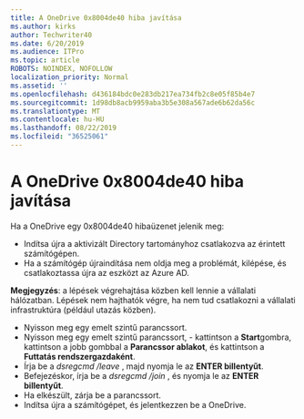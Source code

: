 ```yaml
---
title: A OneDrive 0x8004de40 hiba javítása
ms.author: kirks
author: Techwriter40
ms.date: 6/20/2019
ms.audience: ITPro
ms.topic: article
ROBOTS: NOINDEX, NOFOLLOW
localization_priority: Normal
ms.assetid: ''
ms.openlocfilehash: d436184bdc0e283db217ea734fb2c8e05f85b4e7
ms.sourcegitcommit: 1d98db8acb9959aba3b5e308a567ade6b62da56c
ms.translationtype: MT
ms.contentlocale: hu-HU
ms.lasthandoff: 08/22/2019
ms.locfileid: "36525061"
---
```

# <a name="fix-0x8004de40-error-in-onedrive"></a>A OneDrive 0x8004de40 hiba javítása

Ha a OneDrive egy 0x8004de40 hibaüzenet jelenik meg:

- Indítsa újra a aktivizált Directory tartományhoz csatlakozva az érintett számítógépen.
- Ha a számítógép újraindítása nem oldja meg a problémát, kilépése, és csatlakoztassa újra az eszközt az Azure AD. 

**Megjegyzés**: a lépések végrehajtása közben kell lennie a vállalati hálózatban. Lépések nem hajthatók végre, ha nem tud csatlakozni a vállalati infrastruktúra (például utazás közben). 

- Nyisson meg egy emelt szintű parancssort. 
- Nyisson meg egy emelt szintű parancssort, - kattintson a **Start**gombra, kattintson a jobb gombbal a **Parancssor ablakot**, és kattintson a **Futtatás rendszergazdaként**.
- Írja be a *dsregcmd /leave* , majd nyomja le az **ENTER billentyűt**.
- Befejezéskor, írja be a *dsregcmd /join* , és nyomja le az **ENTER billentyűt**.
- Ha elkészült, zárja be a parancssort.
- Indítsa újra a számítógépet, és jelentkezzen be a OneDrive.